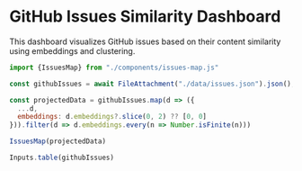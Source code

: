 # GitHub Issues Similarity Dashboard

This dashboard visualizes GitHub issues based on their content similarity using embeddings and clustering.

```js
import {IssuesMap} from "./components/issues-map.js"
```

```js
const githubIssues = await FileAttachment("./data/issues.json").json();
```

```js
const projectedData = githubIssues.map(d => ({
  ...d,
  embeddings: d.embeddings?.slice(0, 2) ?? [0, 0]
})).filter(d => d.embeddings.every(n => Number.isFinite(n)))
```

```js
IssuesMap(projectedData)
```

```js
Inputs.table(githubIssues)
```
